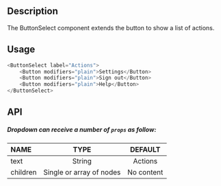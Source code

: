 
## Description

The ButtonSelect component extends the button to show a list of actions.

## Usage

```js
<ButtonSelect label="Actions">
    <Button modifiers="plain">Settings</Button>
    <Button modifiers="plain">Sign out</Button>
    <Button modifiers="plain">Help</Button>
</ButtonSelect>
```

## API

##### Dropdown can receive a number of `props` as follow:

| NAME   | TYPE | DEFAULT | 
| :---  | :---:  | :---: | 
| text | String | Actions | 
| children | Single or array of nodes | No content |

